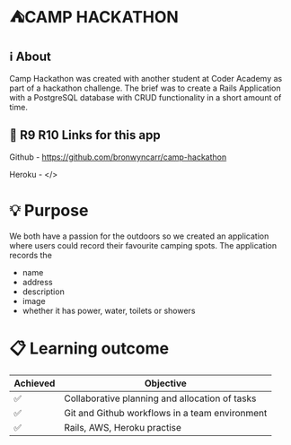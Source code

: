 # :tent:CAMP HACKATHON

## :information_source: About

Camp Hackathon was created with another student at Coder Academy as part of a hackathon challenge. The brief was to create a Rails Application with a PostgreSQL database with CRUD functionality in a short amount of time.

## :link: R9 R10 Links for this app

Github - <https://github.com/bronwyncarr/camp-hackathon>

Heroku - </>

# :bulb: Purpose

We both have a passion for the outdoors so we created an application where users could record their favourite camping spots.
The application records the
- name
- address
- description
- image
- whether it has power, water, toilets or showers

# :clipboard: Learning outcome
Achieved | Objective
---------- | ----------------
:white_check_mark: | Collaborative planning and allocation of tasks
:white_check_mark: | Git and Github workflows in a team environment
:white_check_mark: | Rails, AWS, Heroku practise


